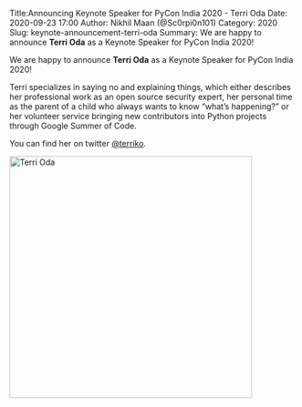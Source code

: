 Title:Announcing Keynote Speaker for PyCon India 2020 - Terri Oda
Date: 2020-09-23 17:00
Author: Nikhil Maan (@Sc0rpi0n101)
Category: 2020
Slug: keynote-announcement-terri-oda
Summary: We are happy to announce **Terri Oda** as a Keynote Speaker for PyCon India 2020!

We are happy to announce **Terri Oda** as a Keynote Speaker for PyCon India 2020!

Terri specializes in saying no and explaining things, which either describes her professional work as an open source security expert, her personal time as the parent of a child who always wants to know “what’s happening?” or her volunteer service bringing new contributors into Python projects through Google Summer of Code.

You can find her on twitter [@terriko](https://twitter.com/terriko).

<img src="https://in.pycon.org/2020/assets/images/terrioda.jpg" alt="Terri Oda" height="425"> 
